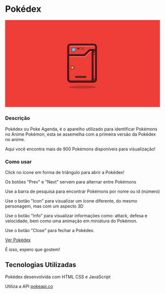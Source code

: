 # Pokédex

<img src="./images/icone.jpeg" alt="ícone de Pokédex">

### Descrição
<p>Pokédex ou Poke Agenda, é o aparelho utilizado para identificar Pokémons no Anime Pokémon, esta se assemelha com a primeira versão da Pokédex no anime.</p>
<p>Aqui você encontra mais de 900 Pokémons disponíveis para visualização!</p>

### Como usar

<p>Click no ícone em forma de triângulo para abrir a Pokédex!</p>
<p>Os botões "Prev" e "Next" servem para alternar entre Pokémons</p>
<p>Use a barra de pesquisa para encontrar Pokémons por nome ou id (número)</p>
<p>Use o botão "Icon" para visualizar um ícone diferente, do mesmo personagem, mas com um aspecto 3D</p>
<p>Use o botão "Info" para visualizar informações como: attack, defesa e velocidade, bem como uma animação em miniatura do Pokémon.</p>
<p>Use o botão "Close" para fechar a Pokédex.</p>
<p><a href="https://dani3lvalentim.github.io/Pokedex/">Ver Pokédex</a></p>
<p>É isso, espero que gostem!</p>

## Tecnologias Utilizadas
<p>Pokédex desenvolvida com HTML CSS e JavaScript</p>
<p>Utiliza a API <a href="https://www.pokeapi.co">pokeapi.co</p>

